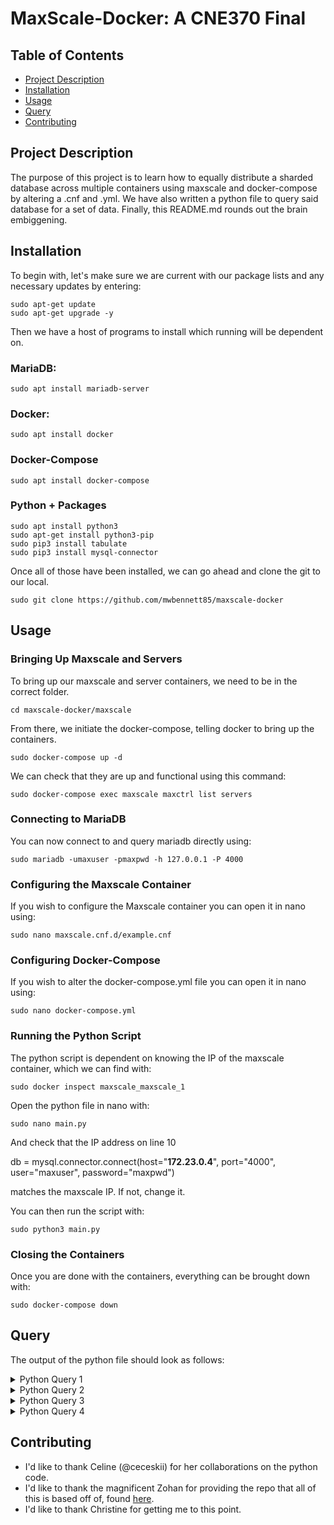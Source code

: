 # MaxScale-Docker: A CNE370 Final

## Table of Contents

- [Project Description](#project-description)
- [Installation](#installation)
- [Usage](#usage)
- [Query](#query)
- [Contributing](#contributing)

## Project Description

The purpose of this project is to learn how to equally distribute a sharded database across multiple containers using maxscale and docker-compose by altering a .cnf and .yml. We have also written a python file to query said database for a set of data. Finally, this README.md rounds out the brain embiggening. 

## Installation

To begin with, let's make sure we are current with our package lists and any necessary updates by entering:
```
sudo apt-get update
sudo apt-get upgrade -y
```
Then we have a host of programs to install which running will be dependent on.

### MariaDB:
```
sudo apt install mariadb-server
```

### Docker:
```
sudo apt install docker
```

### Docker-Compose
```
sudo apt install docker-compose
```

### Python + Packages
```
sudo apt install python3
sudo apt-get install python3-pip
sudo pip3 install tabulate
sudo pip3 install mysql-connector
```

Once all of those have been installed, we can go ahead and clone the git to our local.
```
sudo git clone https://github.com/mwbennett85/maxscale-docker
```

## Usage
### Bringing Up Maxscale and Servers
To bring up our maxscale and server containers, we need to be in the correct folder.
```
cd maxscale-docker/maxscale
```

From there, we initiate the docker-compose, telling docker to bring up the containers.
```
sudo docker-compose up -d
```

We can check that they are up and functional using this command:
```
sudo docker-compose exec maxscale maxctrl list servers
```

### Connecting to MariaDB
You can now connect to and query mariadb directly using:
```
sudo mariadb -umaxuser -pmaxpwd -h 127.0.0.1 -P 4000
```

### Configuring the Maxscale Container
If you wish to configure the Maxscale container you can open it in nano using:
```
sudo nano maxscale.cnf.d/example.cnf
```

### Configuring Docker-Compose
If you wish to alter the docker-compose.yml file you can open it in nano using:
```
sudo nano docker-compose.yml
```

### Running the Python Script
The python script is dependent on knowing the IP of the maxscale container, which we can find with:
```
sudo docker inspect maxscale_maxscale_1
```

Open the python file in nano with:
```
sudo nano main.py
```

And check that the IP address on line 10

db = mysql.connector.connect(host="**172.23.0.4**", port="4000", user="maxuser", password="maxpwd") 

matches the maxscale IP. If not, change it.

You can then run the script with:
```
sudo python3 main.py
```

### Closing the Containers
Once you are done with the containers, everything can be brought down with:
```
sudo docker-compose down
```

## Query
The output of the python file should look as follows:

<details>
<summary>Python Query 1</summary>

The largest zipcode in zipcodes_one:

47750

</details>


<details>
<summary>Python Query 2</summary>

All zipcodes where state = KY:

+-------+-------+-------+-------+-------+-------+-------+-------+-------+-------+

| 41503 | 42201 | 42202 | 42120 | 40801 | 42602 | 41601 | 42204 | 42020 | 42603 |

+-------+-------+-------+-------+-------+-------+-------+-------+-------+-------+

| 42122 | 40402 | 41121 | 40902 | 42021 | 40903 | 41712 | 41512 | 40803 | 41101 |

+-------+-------+-------+-------+-------+-------+-------+-------+-------+-------+

| 41102 | 41105 | 41114 | 42206 | 42123 | 41602 | 41713 | 40003 | 42022 | 41603 |

+-------+-------+-------+-------+-------+-------+-------+-------+-------+-------+

| 40906 | 40946 | 40004 | 42023 | 42024 | 42402 | 40104 | 40806 | 41714 | 41311 |

+-------+-------+-------+-------+-------+-------+-------+-------+-------+-------+

| 41203 | 41604 | 42320 | 40006 | 42322 | 42323 | 42324 | 42207 | 41513 | 41514 |

+-------+-------+-------+-------+-------+-------+-------+-------+-------+-------+

| 41535 | 41567 | 40807 | 42025 | 40403 | 40404 | 42516 | 40007 | 41605 | 40913 |

+-------+-------+-------+-------+-------+-------+-------+-------+-------+-------+

| 41606 | 42712 | 40914 | 40405 | 40808 | 40915 | 41804 | 41832 | 41124 | 41160 |

+-------+-------+-------+-------+-------+-------+-------+-------+-------+-------+

| 41226 | 40810 | 40816 | 40008 | 41607 | 42027 | 42713 | 41719 | 41314 | 41351 |

+-------+-------+-------+-------+-------+-------+-------+-------+-------+-------+

| 41364 | 41204 | 40107 | 42101 | 42102 | 42103 | 42104 | 42128 | 40009 | 40108 |

+-------+-------+-------+-------+-------+-------+-------+-------+-------+-------+

| 42715 | 42741 | 42325 | 40409 | 42518 | 40109 | 42210 | 40921 | 40410 | 41721 |

+-------+-------+-------+-------+-------+-------+-------+-------+-------+-------+

| 40010 | 42716 | 41722 | 41517 | 40310 | 42717 | 42028 | 42519 | 42211 | 42327 |

+-------+-------+-------+-------+-------+-------+-------+-------+-------+-------+

| 42371 | 42029 | 40813 | 40011 | 40075 | 42718 | 42719 | 42733 | 40376 | 41301 |

+-------+-------+-------+-------+-------+-------+-------+-------+-------+-------+

| 41360 | 41519 | 42720 | 42721 | 42722 | 41408 | 40923 | 40311 | 40350 | 41725 |

+-------+-------+-------+-------+-------+-------+-------+-------+-------+-------+

| 41128 | 41129 | 42127 | 40815 | 42724 | 42214 | 42328 | 42330 | 42215 | 40012 |

+-------+-------+-------+-------+-------+-------+-------+-------+-------+-------+

| 41727 | 42726 | 42404 | 40312 | 41317 | 40313 | 42332 | 40110 | 42216 | 42031 |

+-------+-------+-------+-------+-------+-------+-------+-------+-------+-------+

| 40927 | 40111 | 40819 | 42728 | 42753 | 42032 | 41729 | 40701 | 40702 | 41731 |

+-------+-------+-------+-------+-------+-------+-------+-------+-------+-------+

| 41819 | 42406 | 40013 | 40419 | 40820 | 42033 | 40014 | 41413 | 42217 | 41810 |

+-------+-------+-------+-------+-------+-------+-------+-------+-------+-------+

| 42333 | 42729 | 40823 | 42035 | 40115 | 41615 | 40422 | 40423 | 40452 | 41616 |

+-------+-------+-------+-------+-------+-------+-------+-------+-------+-------+

| 42408 | 40824 | 41812 | 41735 | 40316 | 40930 | 42036 | 41736 | 42409 | 41520 |

+-------+-------+-------+-------+-------+-------+-------+-------+-------+-------+

| 42321 | 42326 | 42337 | 42731 | 42219 | 42338 | 42339 | 42528 | 41621 | 41739 |

+-------+-------+-------+-------+-------+-------+-------+-------+-------+-------+

| 42037 | 42410 | 40729 | 41622 | 42732 | 40018 | 42038 | 42129 | 40117 | 42701 |

+-------+-------+-------+-------+-------+-------+-------+-------+-------+-------+

| 42702 | 41522 | 41542 | 42220 | 42280 | 40317 | 40019 | 40730 | 41740 | 40826 |

+-------+-------+-------+-------+-------+-------+-------+-------+-------+-------+

| 41815 | 40827 | 42567 | 40828 | 40843 | 41425 | 40118 | 40020 | 42221 | 41426 |

+-------+-------+-------+-------+-------+-------+-------+-------+-------+-------+

| 40932 | 40119 | 42039 | 40319 | 42040 | 41524 | 42533 | 40022 | 40023 | 41743 |

+-------+-------+-------+-------+-------+-------+-------+-------+-------+-------+

| 41219 | 40935 | 40997 | 41139 | 41526 | 42343 | 42361 | 41527 | 42223 | 40121 |

+-------+-------+-------+-------+-------+-------+-------+-------+-------+-------+

| 40122 | 42133 | 40939 | 40940 | 40601 | 40602 | 40603 | 40604 | 40618 | 40619 |

+-------+-------+-------+-------+-------+-------+-------+-------+-------+-------+

| 40620 | 40621 | 40622 | 42134 | 42135 | 42411 | 41528 | 40322 | 42041 | 42140 |

+-------+-------+-------+-------+-------+-------+-------+-------+-------+-------+

| 40140 | 41817 | 40941 | 41630 | 41632 | 41141 | 41745 | 40324 | 42044 | 40943 |

+-------+-------+-------+-------+-------+-------+-------+-------+-------+-------+

| 42131 | 42141 | 42142 | 42156 | 42740 | 40025 | 40944 | 40026 | 42232 | 42742 |

+-------+-------+-------+-------+-------+-------+-------+-------+-------+-------+

| 42344 | 41142 | 42045 | 40328 | 40734 | 40434 | 40829 | 41143 | 42743 | 41144 |

+-------+-------+-------+-------+-------+-------+-------+-------+-------+-------+

| 42345 | 41631 | 40142 | 42234 | 41222 | 41821 | 42047 | 42413 | 41746 | 41747 |

+-------+-------+-------+-------+-------+-------+-------+-------+-------+-------+

| 42048 | 40143 | 40171 | 41531 | 42746 | 40818 | 40831 | 40840 | 40858 | 40144 |

+-------+-------+-------+-------+-------+-------+-------+-------+-------+-------+

| 40178 | 41635 | 40330 | 40027 | 42347 | 42348 | 42364 | 41701 | 41702 | 41723 |

+-------+-------+-------+-------+-------+-------+-------+-------+-------+-------+

| 42049 | 41332 | 41333 | 40949 | 41534 | 42419 | 42420 | 42236 | 42050 | 42051 |

+-------+-------+-------+-------+-------+-------+-------+-------+-------+-------+

| 41636 | 40951 | 41822 | 40953 | 42152 | 41132 | 41146 | 42748 | 42153 | 42240 |

+-------+-------+-------+-------+-------+-------+-------+-------+-------+-------+

| 42241 | 42349 | 42749 | 40844 | 40145 | 41640 | 40845 | 40437 | 41749 | 41762 |

+-------+-------+-------+-------+-------+-------+-------+-------+-------+-------+

| 41766 | 41214 | 41224 | 40955 | 40336 | 40472 | 40146 | 42350 | 41338 | 41824 |

+-------+-------+-------+-------+-------+-------+-------+-------+-------+-------+

| 41149 | 41642 | 41825 | 41307 | 41310 | 41339 | 41366 | 41390 | 42629 | 41751 |

+-------+-------+-------+-------+-------+-------+-------+-------+-------+-------+

| 41774 | 40337 | 41537 | 41563 | 41826 | 42252 | 41538 | 40440 | 40737 | 40339 |

+-------+-------+-------+-------+-------+-------+-------+-------+-------+-------+

| 40847 | 40958 | 42053 | 41539 | 40442 | 42054 | 41828 | 41859 | 42154 | 41754 |

+-------+-------+-------+-------+-------+-------+-------+-------+-------+-------+

| 42055 | 42056 | 41643 | 42254 | 40031 | 40032 | 40444 | 40446 | 40342 | 40033 |

+-------+-------+-------+-------+-------+-------+-------+-------+-------+-------+

| 40150 | 41831 | 42058 | 42754 | 42755 | 40849 | 42256 | 42351 | 40502 | 40503 |

+-------+-------+-------+-------+-------+-------+-------+-------+-------+-------+

| 40504 | 40505 | 40506 | 40507 | 40508 | 40509 | 40510 | 40511 | 40512 | 40513 |

+-------+-------+-------+-------+-------+-------+-------+-------+-------+-------+

| 40514 | 40515 | 40516 | 40517 | 40522 | 40523 | 40524 | 40526 | 40533 | 40536 |

+-------+-------+-------+-------+-------+-------+-------+-------+-------+-------+

| 40544 | 40546 | 40550 | 40555 | 40574 | 40575 | 40576 | 40577 | 40578 | 40579 |

+-------+-------+-------+-------+-------+-------+-------+-------+-------+-------+

| 40580 | 40581 | 40582 | 40583 | 40588 | 40591 | 40598 | 42539 | 41540 | 40740 |

+-------+-------+-------+-------+-------+-------+-------+-------+-------+-------+

| 41834 | 42352 | 40445 | 40460 | 40724 | 40741 | 40742 | 40743 | 40744 | 40745 |

+-------+-------+-------+-------+-------+-------+-------+-------+-------+-------+

| 41347 | 40037 | 41348 | 41201 | 41230 | 40201 | 40202 | 40203 | 40204 | 40205 |

+-------+-------+-------+-------+-------+-------+-------+-------+-------+-------+

| 40206 | 40207 | 40208 | 40209 | 40210 | 40211 | 40212 | 40213 | 40214 | 40215 |

+-------+-------+-------+-------+-------+-------+-------+-------+-------+-------+

| 40216 | 40217 | 40218 | 40219 | 40220 | 40221 | 40222 | 40223 | 40224 | 40225 |

+-------+-------+-------+-------+-------+-------+-------+-------+-------+-------+

| 40228 | 40229 | 40231 | 40232 | 40233 | 40241 | 40242 | 40243 | 40245 | 40250 |

+-------+-------+-------+-------+-------+-------+-------+-------+-------+-------+

| 40251 | 40252 | 40253 | 40255 | 40256 | 40257 | 40258 | 40259 | 40261 | 40266 |

+-------+-------+-------+-------+-------+-------+-------+-------+-------+-------+

| 40268 | 40269 | 40270 | 40272 | 40280 | 40281 | 40282 | 40283 | 40285 | 40287 |

+-------+-------+-------+-------+-------+-------+-------+-------+-------+-------+

| 40289 | 40290 | 40291 | 40292 | 40293 | 40294 | 40295 | 40296 | 40297 | 40298 |

+-------+-------+-------+-------+-------+-------+-------+-------+-------+-------+

| 40299 | 40129 | 42060 | 41231 | 42061 | 41232 | 40854 | 40855 | 42063 | 41543 |

+-------+-------+-------+-------+-------+-------+-------+-------+-------+-------+

| 41544 | 41558 | 40152 | 41647 | 42354 | 40447 | 40488 | 40448 | 40153 | 41835 |

+-------+-------+-------+-------+-------+-------+-------+-------+-------+-------+

| 42355 | 40040 | 42431 | 42757 | 41547 | 41836 | 41451 | 42259 | 40962 | 42436 |

+-------+-------+-------+-------+-------+-------+-------+-------+-------+-------+

| 42758 | 42064 | 42759 | 42631 | 41159 | 41649 | 40830 | 40964 | 40041 | 42066 |

+-------+-------+-------+-------+-------+-------+-------+-------+-------+-------+

| 41837 | 41838 | 41855 | 41234 | 40334 | 40346 | 42069 | 41612 | 41650 | 42541 |

+-------+-------+-------+-------+-------+-------+-------+-------+-------+-------+

| 40965 | 40347 | 42070 | 40348 | 42762 | 40045 | 41651 | 40856 | 41352 | 42633 |

+-------+-------+-------+-------+-------+-------+-------+-------+-------+-------+

| 40351 | 42437 | 42261 | 42440 | 40046 | 42157 | 42764 | 40353 | 40456 | 40473 |

+-------+-------+-------+-------+-------+-------+-------+-------+-------+-------+

| 40047 | 41839 | 41548 | 40155 | 42765 | 42071 | 41549 | 42544 | 40048 | 41840 |

+-------+-------+-------+-------+-------+-------+-------+-------+-------+-------+

| 40049 | 40050 | 42076 | 40051 | 40052 | 40355 | 40340 | 40356 | 40357 | 42442 |

+-------+-------+-------+-------+-------+-------+-------+-------+-------+-------+

| 42262 | 42159 | 41238 | 41164 | 42265 | 40358 | 40972 | 40981 | 41459 | 42301 |

+-------+-------+-------+-------+-------+-------+-------+-------+-------+-------+

| 42302 | 42303 | 42304 | 42334 | 42356 | 40359 | 40360 | 40366 | 42001 | 42002 |

+-------+-------+-------+-------+-------+-------+-------+-------+-------+-------+

| 42003 | 40461 | 41216 | 41240 | 41257 | 40361 | 40362 | 42160 | 42634 | 40464 |

+-------+-------+-------+-------+-------+-------+-------+-------+-------+-------+

| 40862 | 40863 | 40157 | 42266 | 40055 | 40363 | 40468 | 40056 | 41553 | 42366 |

+-------+-------+-------+-------+-------+-------+-------+-------+-------+-------+

| 41554 | 41501 | 41502 | 41571 | 41250 | 42635 | 41843 | 40977 | 41555 | 41844 |

+-------+-------+-------+-------+-------+-------+-------+-------+-------+-------+

| 41861 | 40755 | 40036 | 40057 | 42444 | 40058 | 42367 | 41845 | 41645 | 41653 |

+-------+-------+-------+-------+-------+-------+-------+-------+-------+-------+

| 41362 | 42445 | 41619 | 41655 | 40059 | 42441 | 42450 | 40865 | 41166 | 41557 |

+-------+-------+-------+-------+-------+-------+-------+-------+-------+-------+

| 40159 | 40160 | 40060 | 41847 | 42451 | 41559 | 42638 | 42368 | 40161 | 40475 |

+-------+-------+-------+-------+-------+-------+-------+-------+-------+-------+

| 40476 | 40162 | 41254 | 40979 | 42452 | 41560 | 42273 | 42274 | 40759 | 41561 |

+-------+-------+-------+-------+-------+-------+-------+-------+-------+-------+

| 42369 | 42163 | 41365 | 42370 | 42275 | 41367 | 41848 | 41464 | 41168 | 41169 |

+-------+-------+-------+-------+-------+-------+-------+-------+-------+-------+

| 42642 | 42276 | 42372 | 40370 | 40061 | 42453 | 40062 | 41368 | 40063 | 42078 |

+-------+-------+-------+-------+-------+-------+-------+-------+-------+-------+

| 40371 | 40372 | 41465 | 40481 | 41171 | 41759 | 40982 | 42553 | 42164 | 42455 |

+-------+-------+-------+-------+-------+-------+-------+-------+-------+-------+

| 41849 | 42079 | 40983 | 40374 | 41562 | 40065 | 40066 | 40165 | 41564 | 40763 |

+-------+-------+-------+-------+-------+-------+-------+-------+-------+-------+

| 40067 | 42456 | 41763 | 41764 | 40068 | 42081 | 42457 | 42171 | 41173 | 42501 |

+-------+-------+-------+-------+-------+-------+-------+-------+-------+-------+

| 42502 | 42503 | 42564 | 42776 | 42374 | 41174 | 41175 | 42458 | 40069 | 41256 |

+-------+-------+-------+-------+-------+-------+-------+-------+-------+-------+

| 40379 | 40484 | 40380 | 41659 | 42647 | 41566 | 40170 | 40868 | 40988 | 41568 |

+-------+-------+-------+-------+-------+-------+-------+-------+-------+-------+

| 42649 | 42459 | 42460 | 40070 | 42124 | 42130 | 42166 | 42782 | 42285 | 42082 |

+-------+-------+-------+-------+-------+-------+-------+-------+-------+-------+

| 42558 | 40071 | 41660 | 41260 | 42083 | 41189 | 42084 | 41262 | 42151 | 42167 |

+-------+-------+-------+-------+-------+-------+-------+-------+-------+-------+

| 41862 | 40870 | 41663 | 42286 | 40995 | 41263 | 40486 | 41264 | 42461 | 42784 |

+-------+-------+-------+-------+-------+-------+-------+-------+-------+-------+

| 42376 | 41135 | 41179 | 41385 | 41265 | 40383 | 40384 | 41772 | 41760 | 41773 |

+-------+-------+-------+-------+-------+-------+-------+-------+-------+-------+

| 41386 | 40175 | 41572 | 40385 | 40076 | 40873 | 40874 | 41267 | 42085 | 42462 |

+-------+-------+-------+-------+-------+-------+-------+-------+-------+-------+

| 41666 | 40489 | 41180 | 40176 | 41667 | 40387 | 41775 | 41421 | 41472 | 41477 |

+-------+-------+-------+-------+-------+-------+-------+-------+-------+-------+

| 42377 | 42086 | 40177 | 40077 | 41268 | 42463 | 41669 | 42788 | 42464 | 41833 |

+-------+-------+-------+-------+-------+-------+-------+-------+-------+-------+

| 41858 | 42378 | 42653 | 42087 | 40492 | 41181 | 40769 | 41271 | 40078 | 40390 |

+-------+-------+-------+-------+-------+-------+-------+-------+-------+-------+

| 40391 | 40392 | 42565 | 42088 | 41255 | 41274 | 40771 | 42170 | 42288 | 41776 |

+-------+-------+-------+-------+-------+-------+-------+-------+-------+-------+

| 41183 | 41777 | 41778 | 42566 | 41397 | 41001 | 41002 | 41003 | 41004 | 41005 |

+-------+-------+-------+-------+-------+-------+-------+-------+-------+-------+

| 41006 | 41007 | 41008 | 41045 | 41010 | 41011 | 41012 | 41014 | 41015 | 41016 |

+-------+-------+-------+-------+-------+-------+-------+-------+-------+-------+

| 41017 | 41018 | 41019 | 41030 | 41031 | 41033 | 41034 | 41035 | 41037 | 41039 |

+-------+-------+-------+-------+-------+-------+-------+-------+-------+-------+

| 41040 | 41041 | 41022 | 41042 | 41043 | 41044 | 41046 | 41048 | 41049 | 41051 |

+-------+-------+-------+-------+-------+-------+-------+-------+-------+-------+

| 41052 | 41053 | 41054 | 41055 | 41056 | 41059 | 41061 | 41062 | 41063 | 41064 |

+-------+-------+-------+-------+-------+-------+-------+-------+-------+-------+

| 41065 | 41071 | 41072 | 41073 | 41074 | 41075 | 41076 | 41099 | 41080 | 41081 |

+-------+-------+-------+-------+-------+-------+-------+-------+-------+-------+

| 41083 | 41085 | 41086 | 41091 | 41092 | 41093 | 41094 | 41095 | 41096 | 41097 |

+-------+-------+-------+-------+-------+-------+-------+-------+-------+-------+

| 41098 |       |       |       |       |       |       |       |       |       |

+-------+-------+-------+-------+-------+-------+-------+-------+-------+-------+
</details>


<details>
<summary>Python Query 3</summary>

All zipcodes between 40000 and 41000:

+-------+-------+-------+-------+-------+-------+-------+-------+-------+-------+

| 40801 | 40402 | 40902 | 40903 | 40803 | 40003 | 40906 | 40946 | 40004 | 40104 |

+-------+-------+-------+-------+-------+-------+-------+-------+-------+-------+

| 40806 | 40006 | 40807 | 40403 | 40404 | 40007 | 40913 | 40914 | 40405 | 40808 |

+-------+-------+-------+-------+-------+-------+-------+-------+-------+-------+

| 40915 | 40810 | 40816 | 40008 | 40107 | 40009 | 40108 | 40409 | 40109 | 40921 |

+-------+-------+-------+-------+-------+-------+-------+-------+-------+-------+

| 40410 | 40010 | 40310 | 40813 | 40011 | 40075 | 40376 | 40923 | 40311 | 40350 |

+-------+-------+-------+-------+-------+-------+-------+-------+-------+-------+

| 40815 | 40012 | 40312 | 40313 | 40110 | 40927 | 40111 | 40819 | 40701 | 40702 |

+-------+-------+-------+-------+-------+-------+-------+-------+-------+-------+

| 40013 | 40419 | 40820 | 40014 | 40823 | 40115 | 40422 | 40423 | 40452 | 40824 |

+-------+-------+-------+-------+-------+-------+-------+-------+-------+-------+

| 40316 | 40930 | 40729 | 40018 | 40117 | 40317 | 40019 | 40730 | 40826 | 40827 |

+-------+-------+-------+-------+-------+-------+-------+-------+-------+-------+

| 40828 | 40843 | 40118 | 40020 | 40932 | 40119 | 40319 | 40022 | 40023 | 40935 |

+-------+-------+-------+-------+-------+-------+-------+-------+-------+-------+

| 40997 | 40121 | 40122 | 40939 | 40940 | 40601 | 40602 | 40603 | 40604 | 40618 |

+-------+-------+-------+-------+-------+-------+-------+-------+-------+-------+

| 40619 | 40620 | 40621 | 40622 | 40322 | 40140 | 40941 | 40324 | 40943 | 40025 |

+-------+-------+-------+-------+-------+-------+-------+-------+-------+-------+

| 40944 | 40026 | 40328 | 40734 | 40434 | 40829 | 40142 | 40143 | 40171 | 40818 |

+-------+-------+-------+-------+-------+-------+-------+-------+-------+-------+

| 40831 | 40840 | 40858 | 40144 | 40178 | 40330 | 40027 | 40949 | 40951 | 40953 |

+-------+-------+-------+-------+-------+-------+-------+-------+-------+-------+

| 40844 | 40145 | 40845 | 40437 | 40955 | 40336 | 40472 | 40146 | 40337 | 40440 |

+-------+-------+-------+-------+-------+-------+-------+-------+-------+-------+

| 40737 | 40339 | 40847 | 40958 | 40442 | 40031 | 40032 | 40444 | 40446 | 40342 |

+-------+-------+-------+-------+-------+-------+-------+-------+-------+-------+

| 40033 | 40150 | 40849 | 40502 | 40503 | 40504 | 40505 | 40506 | 40507 | 40508 |

+-------+-------+-------+-------+-------+-------+-------+-------+-------+-------+

| 40509 | 40510 | 40511 | 40512 | 40513 | 40514 | 40515 | 40516 | 40517 | 40522 |

+-------+-------+-------+-------+-------+-------+-------+-------+-------+-------+

| 40523 | 40524 | 40526 | 40533 | 40536 | 40544 | 40546 | 40550 | 40555 | 40574 |

+-------+-------+-------+-------+-------+-------+-------+-------+-------+-------+

| 40575 | 40576 | 40577 | 40578 | 40579 | 40580 | 40581 | 40582 | 40583 | 40588 |

+-------+-------+-------+-------+-------+-------+-------+-------+-------+-------+

| 40591 | 40598 | 40740 | 40445 | 40460 | 40724 | 40741 | 40742 | 40743 | 40744 |

+-------+-------+-------+-------+-------+-------+-------+-------+-------+-------+

| 40745 | 40037 | 40201 | 40202 | 40203 | 40204 | 40205 | 40206 | 40207 | 40208 |

+-------+-------+-------+-------+-------+-------+-------+-------+-------+-------+

| 40209 | 40210 | 40211 | 40212 | 40213 | 40214 | 40215 | 40216 | 40217 | 40218 |

+-------+-------+-------+-------+-------+-------+-------+-------+-------+-------+

| 40219 | 40220 | 40221 | 40222 | 40223 | 40224 | 40225 | 40228 | 40229 | 40231 |

+-------+-------+-------+-------+-------+-------+-------+-------+-------+-------+

| 40232 | 40233 | 40241 | 40242 | 40243 | 40245 | 40250 | 40251 | 40252 | 40253 |

+-------+-------+-------+-------+-------+-------+-------+-------+-------+-------+

| 40255 | 40256 | 40257 | 40258 | 40259 | 40261 | 40266 | 40268 | 40269 | 40270 |

+-------+-------+-------+-------+-------+-------+-------+-------+-------+-------+

| 40272 | 40280 | 40281 | 40282 | 40283 | 40285 | 40287 | 40289 | 40290 | 40291 |

+-------+-------+-------+-------+-------+-------+-------+-------+-------+-------+

| 40292 | 40293 | 40294 | 40295 | 40296 | 40297 | 40298 | 40299 | 40129 | 40854 |

+-------+-------+-------+-------+-------+-------+-------+-------+-------+-------+

| 40855 | 40152 | 40447 | 40488 | 40448 | 40153 | 40040 | 40962 | 40830 | 40964 |

+-------+-------+-------+-------+-------+-------+-------+-------+-------+-------+

| 40041 | 40334 | 40346 | 40965 | 40347 | 40348 | 40045 | 40856 | 40351 | 40046 |

+-------+-------+-------+-------+-------+-------+-------+-------+-------+-------+

| 40353 | 40456 | 40473 | 40047 | 40155 | 40048 | 40049 | 40050 | 40051 | 40052 |

+-------+-------+-------+-------+-------+-------+-------+-------+-------+-------+

| 40355 | 40340 | 40356 | 40357 | 40358 | 40972 | 40981 | 40359 | 40360 | 40366 |

+-------+-------+-------+-------+-------+-------+-------+-------+-------+-------+

| 40461 | 40361 | 40362 | 40464 | 40862 | 40863 | 40157 | 40055 | 40363 | 40468 |

+-------+-------+-------+-------+-------+-------+-------+-------+-------+-------+

| 40056 | 40977 | 40755 | 40036 | 40057 | 40058 | 40059 | 40865 | 40159 | 40160 |

+-------+-------+-------+-------+-------+-------+-------+-------+-------+-------+

| 40060 | 40161 | 40475 | 40476 | 40162 | 40979 | 40759 | 40370 | 40061 | 40062 |

+-------+-------+-------+-------+-------+-------+-------+-------+-------+-------+

| 40063 | 40371 | 40372 | 40481 | 40982 | 40983 | 40374 | 40065 | 40066 | 40165 |

+-------+-------+-------+-------+-------+-------+-------+-------+-------+-------+

| 40763 | 40067 | 40068 | 40069 | 40379 | 40484 | 40380 | 40170 | 40868 | 40988 |

+-------+-------+-------+-------+-------+-------+-------+-------+-------+-------+

| 40070 | 40071 | 40870 | 40995 | 40486 | 40383 | 40384 | 40175 | 40385 | 40076 |

+-------+-------+-------+-------+-------+-------+-------+-------+-------+-------+

| 40873 | 40874 | 40489 | 40176 | 40387 | 40177 | 40077 | 40492 | 40769 | 40078 |

+-------+-------+-------+-------+-------+-------+-------+-------+-------+-------+

| 40390 | 40391 | 40392 | 40771 |       |       |       |       |       |       |

+-------+-------+-------+-------+-------+-------+-------+-------+-------+-------+
</details>

<details>
<summary>Python Query 4</summary>

The TotalWages column where state = PA:

+------------+------------+------------+------------+------------+------------+------------+------------+------------+------------+

|   11966378 |   62923182 |    7908593 |    8273435 |   13678147 |   57568042 |   34233845 |  565791203 |  667346676 |  428649297 |

+------------+------------+------------+------------+------------+------------+------------+------------+------------+------------+

|  379642102 |    4377418 |   22945575 |  166009726 |   25192378 |  244184876 |   16182812 |   24607804 |   11909237 |   14895510 |

+------------+------------+------------+------------+------------+------------+------------+------------+------------+------------+

|   61800486 |   36624538 |  213188865 |   81026002 |   10154710 |  304377640 |   10079246 |  456509722 |  168742357 |   31979307 |

+------------+------------+------------+------------+------------+------------+------------+------------+------------+------------+

|  386411937 |  276106055 |   38542847 |   54055867 |   72863036 |   21760172 |  702813430 |    6820827 |    9178957 |  152126652 |

+------------+------------+------------+------------+------------+------------+------------+------------+------------+------------+

|   14257506 |  103160487 |    8458867 |   24217568 |   50763937 |   18150795 |   45363175 |   81522664 |    9628942 |  235024794 |

+------------+------------+------------+------------+------------+------------+------------+------------+------------+------------+

|   49171202 |   17223899 |  360232514 |    8881334 |   21360563 |   71382491 |  134596903 |  104817969 |    8039977 |   14799596 |

+------------+------------+------------+------------+------------+------------+------------+------------+------------+------------+

|    9607297 |   26038890 |  119652085 |  679300710 |  326248980 |   68164900 |   14149364 |   25059741 |   81232781 |  995419238 |

+------------+------------+------------+------------+------------+------------+------------+------------+------------+------------+

|   77738234 |  331848277 |   32074134 |   35680938 |   34972022 |   38840454 |   72939133 |   10478536 |   21108945 |  150473679 |

+------------+------------+------------+------------+------------+------------+------------+------------+------------+------------+

|   28061222 |  190075811 |   98985609 |  305522245 |   10685781 |   24802356 |   14051987 |  109300519 |   22994918 |    7602362 |

+------------+------------+------------+------------+------------+------------+------------+------------+------------+------------+

|   30026477 |   40912775 |   72530338 |  171480223 |   24321411 |   72940339 |    7205491 |   48056115 |   30312952 |   24044651 |

+------------+------------+------------+------------+------------+------------+------------+------------+------------+------------+

|   76463734 |    9752220 |    9576851 |   15619983 |   18268459 |   25591398 |   80049185 |   41587350 |  249710855 |   34815855 |

+------------+------------+------------+------------+------------+------------+------------+------------+------------+------------+

|   21221858 |  959075460 |  136968162 |   18879107 |   16726545 |    6920750 |   29266605 |   24790133 |   14430302 |   70682657 |

+------------+------------+------------+------------+------------+------------+------------+------------+------------+------------+

|    8965152 |   67209884 |    6782584 |   15913676 |   54998460 |   29637638 |   24872739 |   29628186 |  103123091 |   97314701 |

+------------+------------+------------+------------+------------+------------+------------+------------+------------+------------+

|   20066426 |    6240800 |   52534454 |   26703071 |  305445260 |   11408177 |   60786679 |  200507856 |   45402898 |   12187008 |

+------------+------------+------------+------------+------------+------------+------------+------------+------------+------------+

|   25939151 |   11806289 |   30503013 |   31478474 |   10398906 |   41506939 |   19345947 |    8203344 |  143457531 |  157446144 |

+------------+------------+------------+------------+------------+------------+------------+------------+------------+------------+

|   42409749 |  121995765 |    8827706 |   39293086 |  199624498 |   12613874 |  268573628 |    6623753 |   43956771 |   59634218 |

+------------+------------+------------+------------+------------+------------+------------+------------+------------+------------+

|   36593692 |    6263221 |  159742451 |  103698176 |  218911354 |  378565032 |  503060220 |   91802592 |  245323547 |  496141340 |

+------------+------------+------------+------------+------------+------------+------------+------------+------------+------------+

|  404957360 |  176873435 |    5581092 |  120748627 |  100884098 |   11902567 |  253666320 |    5524898 |   33272489 |   10290246 |

+------------+------------+------------+------------+------------+------------+------------+------------+------------+------------+

|   15595292 |  224913655 |   12748914 |   26225401 |   32415557 |   47242624 |   33487974 |   33919933 |  144526193 |    6936759 |

+------------+------------+------------+------------+------------+------------+------------+------------+------------+------------+

|   12340123 |   41214130 |  116119780 |  223674294 |   30719888 |   25941683 |  155269888 |  101665384 |   14566067 |   56922657 |

+------------+------------+------------+------------+------------+------------+------------+------------+------------+------------+

|   38947354 |   15744297 |   39814617 |  969927359 |  135173296 |   58133709 |   12225657 |  334172363 |   48581695 |   24223115 |

+------------+------------+------------+------------+------------+------------+------------+------------+------------+------------+

|    6423884 |    7831488 |   12284456 |   25396938 | 1137493815 |  224898894 |   27383977 |  220493838 |   36157584 |   25303235 |

+------------+------------+------------+------------+------------+------------+------------+------------+------------+------------+

|   43089257 |  101604490 |  106858455 |   47927695 |   11622434 |   15877185 |   35699992 |    5956835 |   27720523 |   10549476 |

+------------+------------+------------+------------+------------+------------+------------+------------+------------+------------+

|   29865297 |    7428897 |   11862271 |   11845072 |  321191147 |   39652241 |   31057971 |  102362812 |  287639620 |   51800786 |

+------------+------------+------------+------------+------------+------------+------------+------------+------------+------------+

|   22048162 |   22113384 |   43087865 |   87932376 |   43247866 |   76074724 |   35257131 |  190312384 |    8637578 |   36073205 |

+------------+------------+------------+------------+------------+------------+------------+------------+------------+------------+

|   21533613 |  163215885 |  449426514 |    8831345 |    7596015 |   60375505 |   13924446 |  989845440 |   24205469 |   17623120 |

+------------+------------+------------+------------+------------+------------+------------+------------+------------+------------+

|   47319006 |  310854761 |   26405239 |    9334643 |   10137702 |   49226282 |   25365851 |  130411837 |  279136118 |  401535755 |

+------------+------------+------------+------------+------------+------------+------------+------------+------------+------------+

|  116713364 |   75272423 |   42558828 |   84731476 |   30824282 |    9994883 |   23284895 |   50793872 |  271748273 |   54230617 |

+------------+------------+------------+------------+------------+------------+------------+------------+------------+------------+

|   10739531 |   60106355 |   10830066 |    7436684 |  443926805 |   14150189 |   28883868 |  171158509 |   15366469 |   17744615 |

+------------+------------+------------+------------+------------+------------+------------+------------+------------+------------+

|   26639115 |   33137755 |   19133855 |  248577001 |  157194416 |   36599333 |   50797697 |   29094375 |    8718935 |    7913826 |

+------------+------------+------------+------------+------------+------------+------------+------------+------------+------------+

|   20386842 |   12421191 |   15755963 |   31652242 |  310043394 |   67716820 |  147982434 |  215572736 |  103717406 |   97912264 |

+------------+------------+------------+------------+------------+------------+------------+------------+------------+------------+

|  382529605 |   11742668 |    8389314 |   18522753 |   19810468 |   28953012 |   24186561 |   18903775 |   35406144 |   10549141 |

+------------+------------+------------+------------+------------+------------+------------+------------+------------+------------+

|   18894905 |  473258383 |  886090859 |   71977988 |    9495496 |   50359199 |    9068780 |   20100487 |   13056624 |  384156517 |

+------------+------------+------------+------------+------------+------------+------------+------------+------------+------------+

|  173318236 |   74937421 |   54190238 |   15026813 |   17877897 |   12196151 |   17560164 |   35275292 |  222129870 |   93537303 |

+------------+------------+------------+------------+------------+------------+------------+------------+------------+------------+

|  189128586 |   51143664 |    7363975 |   15978356 |   30698033 |  237676324 |  432267895 |    8348893 |   48783362 |  189763654 |

+------------+------------+------------+------------+------------+------------+------------+------------+------------+------------+

|    8426976 |   59110954 |   58761636 |  190363919 |  420872113 |   80698761 |  293461862 |   11041345 |   33026075 |   25162548 |

+------------+------------+------------+------------+------------+------------+------------+------------+------------+------------+

|   49252110 |   11060895 |   28249137 |  654596170 |   33025940 |   30339417 |   62896393 |   78216341 |   15653513 |   25874806 |

+------------+------------+------------+------------+------------+------------+------------+------------+------------+------------+

|   19897009 |  208895655 |  156976608 |  236356113 |  155332792 |   10878666 |  201018295 |   10745619 |   37308607 |   20513607 |

+------------+------------+------------+------------+------------+------------+------------+------------+------------+------------+

|   44165551 |   48085159 |   17738933 |   16382959 |   29121700 |   36844192 |   62183983 |   30121289 |   22420395 |  115339961 |

+------------+------------+------------+------------+------------+------------+------------+------------+------------+------------+

|   12249664 |  330884386 |   37641641 |  584154297 |  183829198 |  385699116 |  186786922 |  106986982 |  439445092 |  466100637 |

+------------+------------+------------+------------+------------+------------+------------+------------+------------+------------+

|  154902188 |  186811770 |  244559083 |  306085041 |  197908591 |  407469245 |  200318202 |  203171183 |  358015075 |  459915508 |

+------------+------------+------------+------------+------------+------------+------------+------------+------------+------------+

|  758873902 |  286304907 |  137501261 |  369565219 |  480326744 |  148970937 |  114859798 |  129720383 |   16570357 |  234252470 |

+------------+------------+------------+------------+------------+------------+------------+------------+------------+------------+

|  522340375 |  576114520 |  290976828 |    5237990 |  292790291 |   46354945 |  271505879 |  634101610 |  612338255 | 1096698229 |

+------------+------------+------------+------------+------------+------------+------------+------------+------------+------------+

|  703048749 |  448633204 |  833341611 |  376622393 |   24248448 |    9873123 |   26719972 |   26623158 |   29815419 |  103476872 |

+------------+------------+------------+------------+------------+------------+------------+------------+------------+------------+

|   53544824 |   55055583 |  180578248 |  164348250 |   47013538 |   29615802 |   43008750 |  181481699 |    7259127 |   10891969 |

+------------+------------+------------+------------+------------+------------+------------+------------+------------+------------+

|   84177391 |   13785087 |    8316497 |   82175103 |   25078384 |   12751769 |   97289662 |    9738436 |   38516538 |    8350676 |

+------------+------------+------------+------------+------------+------------+------------+------------+------------+------------+

|   80862667 |    7145875 |    9473132 |  135386399 |   10363966 |   14272081 |   48754085 |   15145552 |   17777179 |   13765781 |

+------------+------------+------------+------------+------------+------------+------------+------------+------------+------------+

|   55710102 |   31127569 |   66393004 |   11616543 |   79422132 |  228327216 |    7269557 |   21204666 |   22071193 |   78070746 |

+------------+------------+------------+------------+------------+------------+------------+------------+------------+------------+

|   36665944 |  175357687 |   91184187 |   34008591 |   37730837 |   28157673 |  128711405 |   21255225 |   44443315 |   29753331 |

+------------+------------+------------+------------+------------+------------+------------+------------+------------+------------+

|  853507834 |  157548215 |  297587131 |  120156946 |   26857085 |   51509818 |   37418571 |   49693506 |   30975871 |   14977538 |

+------------+------------+------------+------------+------------+------------+------------+------------+------------+------------+

|    8834704 |    9429672 |   23862776 |  159031754 |    6298208 |   55505446 |    8077562 |   86027106 |   32633996 |   26522991 |

+------------+------------+------------+------------+------------+------------+------------+------------+------------+------------+

|   19011590 |  231571403 |   37160889 |   23147094 |   10528368 |   24363246 |   14038273 |    8186186 |   68815339 |   61038218 |

+------------+------------+------------+------------+------------+------------+------------+------------+------------+------------+

|   22916257 |    7998565 |  532986947 |    5873461 |  416259144 |    8287845 |    8221151 |   35627406 |   41447934 |   10185876 |

+------------+------------+------------+------------+------------+------------+------------+------------+------------+------------+

|   23326326 |   31200790 |   33870823 |   26045994 |   14378082 |   12468545 |   14919718 |  154863822 |   10275079 |   27763143 |

+------------+------------+------------+------------+------------+------------+------------+------------+------------+------------+

|   17122787 |   30059572 |  130859298 |   16729040 |  158901473 |   41883271 |   96708590 |    7607813 |  192317224 |  103477153 |

+------------+------------+------------+------------+------------+------------+------------+------------+------------+------------+

|  415780890 |   14530894 |  174906051 |   34013004 |  116409170 |   14391386 |  359436582 |   15778467 |  264955711 |    7131437 |

+------------+------------+------------+------------+------------+------------+------------+------------+------------+------------+

|   13639670 |   48134730 |   55276780 |  280753949 |   33638459 |  813552741 |  170790904 |   48474630 |  194122621 |   21209662 |

+------------+------------+------------+------------+------------+------------+------------+------------+------------+------------+

|   26936690 |   28265536 |    8264552 |   10357036 |   80650006 |   14584056 |  104475327 |    9328968 |   11484841 |   18603885 |

+------------+------------+------------+------------+------------+------------+------------+------------+------------+------------+

|   47261653 |  900817306 |    7867724 |    9233283 |   22281572 |   51236509 |   26440710 |  162505971 |    9398569 |   11310551 |

+------------+------------+------------+------------+------------+------------+------------+------------+------------+------------+

|   28038859 |   46071424 |    9930605 |   40451572 |   47100176 |   11213673 |  138222569 |   77475984 |   20947643 |   49793941 |

+------------+------------+------------+------------+------------+------------+------------+------------+------------+------------+

|   76678666 |  108113378 |  126939909 |    5518469 |   20693943 |  458104408 |  854962113 | 1022096857 |   14551764 |  191506188 |

+------------+------------+------------+------------+------------+------------+------------+------------+------------+------------+

|  223477277 |   27225585 |   26222668 |  201182358 |  132730734 |   13419116 |   99692528 |   44858195 |   96180696 |   93722027 |

+------------+------------+------------+------------+------------+------------+------------+------------+------------+------------+

|   21017511 |   48150039 |   23499694 |  327200272 |   37504004 |  112610454 |   37100795 |  229161800 |   31230308 |   18346017 |

+------------+------------+------------+------------+------------+------------+------------+------------+------------+------------+

|   15807231 |   24924016 |   65381517 |   39349346 |   12070062 |   61058758 |   23420908 |  143910583 |  275673072 |   51249014 |

+------------+------------+------------+------------+------------+------------+------------+------------+------------+------------+

|  556553699 |    6695256 |  800231941 |  531471504 |  524896657 |   88766685 |   16814130 |  333547254 |   11276680 |    8176566 |

+------------+------------+------------+------------+------------+------------+------------+------------+------------+------------+

|   84294093 |  170667121 |  411173922 |   23234277 |    7132125 |   21661621 |  135580893 |    9387111 |    7850411 |  352772363 |

+------------+------------+------------+------------+------------+------------+------------+------------+------------+------------+

|   33407100 |  176760049 |   53186760 |   34532671 |   25394174 |   27472582 |  172076333 |   13215431 |  723962713 |   37934925 |

+------------+------------+------------+------------+------------+------------+------------+------------+------------+------------+

|   54455420 |  190743310 |  568739391 |  444507730 |  163855686 |   92126754 |  275558937 |  444156894 |  476586178 |   56914178 |

+------------+------------+------------+------------+------------+------------+------------+------------+------------+------------+

|  533114516 |    5076542 |   28060728 |   92871162 |  296208412 |   27447716 |   96393513 |   32488684 |  369984822 |  149243842 |

+------------+------------+------------+------------+------------+------------+------------+------------+------------+------------+

|   12536894 |   84422963 |   18037224 |   75765854 |   26816923 |  304263573 |  199251767 |   28278937 |  125431491 |   14151028 |

+------------+------------+------------+------------+------------+------------+------------+------------+------------+------------+

|   62750170 |  378524991 |   92102623 |   15577877 |  107919621 |  277950639 |  384630908 |  145024379 |   17501492 |  369234015 |

+------------+------------+------------+------------+------------+------------+------------+------------+------------+------------+

|   16401406 |  182658973 |  164081522 |   29694546 |  166843100 |   80858410 |  119132490 |  413535355 |  650918721 |    6285322 |

+------------+------------+------------+------------+------------+------------+------------+------------+------------+------------+

|  634507956 |   92006370 |    8444387 |  471822317 |  307938384 |   12423211 |  152103068 |  551693191 |   54799421 |   21605125 |

+------------+------------+------------+------------+------------+------------+------------+------------+------------+------------+

|   32568610 |  144896708 |   82828933 |    7901178 |  409937067 |  368775495 |  520261883 |   13709056 |  245601329 |   69764541 |

+------------+------------+------------+------------+------------+------------+------------+------------+------------+------------+

|  163083208 |   31230980 |    8996933 |   47741375 |  163923477 |  120508500 |  313542785 |  118667283 |   69221790 |   13752227 |

+------------+------------+------------+------------+------------+------------+------------+------------+------------+------------+

|    7343275 |   27526500 |   75908353 |   61849964 |   11124768 |   79273990 |   18666134 |   21041702 |   87473657 |   77256179 |

+------------+------------+------------+------------+------------+------------+------------+------------+------------+------------+

|   14878999 |   47017418 |  453113040 |   13850997 |  350908569 |   45086286 |   20377016 |   20677285 |  161273471 |   60501251 |

+------------+------------+------------+------------+------------+------------+------------+------------+------------+------------+

|   12575199 |   34901386 |   87958073 |    9538810 |   63636580 |   11300939 |   12296689 |   15061828 |   15115866 |  368122058 |

+------------+------------+------------+------------+------------+------------+------------+------------+------------+------------+

|  108247916 |   57137983 |  156538218 |   46155357 |  194551991 |   10420158 |  984441347 |   26229154 |  121887992 |  127230701 |

+------------+------------+------------+------------+------------+------------+------------+------------+------------+------------+

|  209616592 |   11421979 |  398964020 |  514892632 |  663427799 |  856388544 |  157293696 |   71745792 |  157599454 |   17878421 |

+------------+------------+------------+------------+------------+------------+------------+------------+------------+------------+

|  299038367 |  153551696 |   44800017 |  270476662 |   53817837 |   16096090 |   29798918 |  346141196 |   40236006 |   59444756 |

+------------+------------+------------+------------+------------+------------+------------+------------+------------+------------+

|  185241782 |    9772780 |   15935881 |   95918965 |  635173912 |   82057175 |   16646246 |   17605955 |   12428202 |  110058539 |

+------------+------------+------------+------------+------------+------------+------------+------------+------------+------------+

|  184817065 |   64002797 |  139750768 |  142218382 |    7104008 |   59239967 |   21363568 |   28090223 |   34519906 |   11240148 |

+------------+------------+------------+------------+------------+------------+------------+------------+------------+------------+

|   13995939 |   16676555 |   50438096 |  144986603 |  199361625 |   32250001 |   15900672 |  195734197 |   12547788 |    8727021 |

+------------+------------+------------+------------+------------+------------+------------+------------+------------+------------+

|    7347310 | 1160414452 |  716691943 |  979196144 |   13091178 |    1402824 |    7604411 |   42534198 |  153033333 |   40696491 |

+------------+------------+------------+------------+------------+------------+------------+------------+------------+------------+

|   30381752 |   28415690 |  664553736 |  414068424 |  139611772 |  304878598 |  124467666 |   40511348 |  153303595 |   10542911 |

+------------+------------+------------+------------+------------+------------+------------+------------+------------+------------+

|  179579848 |  275152110 |  276221536 |   17576685 |   46208388 |  975060248 |   11205584 |  207730504 |   54150164 |  205225152 |

+------------+------------+------------+------------+------------+------------+------------+------------+------------+------------+

|   32322089 |   60965959 |   31974375 |   45967752 |    8430933 |   42689012 |   41874393 |   54466992 |   79051665 |   10675735 |

+------------+------------+------------+------------+------------+------------+------------+------------+------------+------------+

|   57994564 |   55775421 |  621349435 |   56675008 |    7384292 |  140313303 |  390865308 |   74470119 |   20000759 |  140334038 |

+------------+------------+------------+------------+------------+------------+------------+------------+------------+------------+

|   10153044 |    9241961 |   18536641 |   12007686 |  101643877 |   60509333 |   17965718 |  898970103 |  773591009 |   24103027 |

+------------+------------+------------+------------+------------+------------+------------+------------+------------+------------+

|  146791830 |  100411567 |   41869791 |  106017161 |   15648774 |  395718493 |   20907837 |  128994958 |  100090251 |   18779751 |

+------------+------------+------------+------------+------------+------------+------------+------------+------------+------------+

|   16300394 |  304076819 |   13194565 |  110365357 |   64119598 |  148852384 |   30588000 |   99098862 |   21610107 |   57791989 |

+------------+------------+------------+------------+------------+------------+------------+------------+------------+------------+

|   39498088 |  165545183 |   61375891 |  282617163 |  102306180 |   20753238 |   26146415 |    9183139 |   68441060 |  227722489 |

+------------+------------+------------+------------+------------+------------+------------+------------+------------+------------+

|  104517581 |  131934735 |    7893188 |  261062592 |   84081570 |   89656801 |   21324784 |   77562605 |  349720426 |   36720946 |

+------------+------------+------------+------------+------------+------------+------------+------------+------------+------------+

|   56945540 |   58732451 |  149733795 |  128994100 |  175238640 |   13190190 |  206954560 |  184394356 |   94968970 |  576646665 |

+------------+------------+------------+------------+------------+------------+------------+------------+------------+------------+

|    9425445 |   27591108 |   65388299 |   57294616 |   22992552 |   17160635 |    9384985 |   68707182 |   47589961 |  333541869 |

+------------+------------+------------+------------+------------+------------+------------+------------+------------+------------+

|   30849273 |  212407228 |  186363856 |   83778021 |   45043354 |  208533950 |   25874480 |   20604131 |  115427473 |   77424457 |

+------------+------------+------------+------------+------------+------------+------------+------------+------------+------------+

|   69095557 |  141796238 |  190520570 |   49675618 |  382107405 |  126167964 |   18402139 |    8355999 |  104292054 |  169568710 |

+------------+------------+------------+------------+------------+------------+------------+------------+------------+------------+

|   47943066 |   17670930 |  244774447 |   33712148 |   59265993 |  147532725 |    9531619 |   17380323 |  177514892 |  431491591 |

+------------+------------+------------+------------+------------+------------+------------+------------+------------+------------+

|   46975507 |    7022626 |   37785726 |   49228832 |   75296625 |  127641775 |   54288297 |  127773101 |    8965206 |  152263727 |

+------------+------------+------------+------------+------------+------------+------------+------------+------------+------------+

|    9848293 |  263048564 |  108367861 |   74985344 |  213188023 |  137276594 |  115124188 |   42149235 |   36933576 |   56545272 |

+------------+------------+------------+------------+------------+------------+------------+------------+------------+------------+

|   30432531 |   11051612 |   43526715 |   23000164 |  365382174 |  168316420 |    3250567 |  277797320 |  134957246 |    7070509 |

+------------+------------+------------+------------+------------+------------+------------+------------+------------+------------+

|  246794843 |  363702912 |  723273693 |  455466261 |  590702479 |  188485929 |  418623574 |  128224162 |   15896707 |    9578728 |

+------------+------------+------------+------------+------------+------------+------------+------------+------------+------------+

|  200091335 |   53013197 |  433291933 |   13704776 |   67172231 |    7056837 |  118990277 |   24554976 |   29545687 |   45323750 |

+------------+------------+------------+------------+------------+------------+------------+------------+------------+------------+

|   54159904 |   39500842 |   16556168 |   12830825 |  102054462 |   37834888 |   36097115 |   41375851 |   58014053 |  236900659 |

+------------+------------+------------+------------+------------+------------+------------+------------+------------+------------+

|  174076971 |   13698007 |  191556909 |  186173917 |   21941020 |    7469183 |   26889776 |    2395197 |    3201539 |  286234664 |

+------------+------------+------------+------------+------------+------------+------------+------------+------------+------------+

|  257221344 |  107744870 |  129693777 |  173972610 |  129145124 |  201198045 |   73424129 |  139410736 |   80871843 |  203633449 |

+------------+------------+------------+------------+------------+------------+------------+------------+------------+------------+

|  123805785 |   16822419 |  102880472 |  110316191 |   23144279 |    9862817 |   13027581 |   71915281 |    8889450 |   94971073 |

+------------+------------+------------+------------+------------+------------+------------+------------+------------+------------+

|   97491759 |  362743304 |   14479812 |   65672113 |   55867843 |  133030525 |    8024019 |  221604141 |  278310973 |   13027875 |

+------------+------------+------------+------------+------------+------------+------------+------------+------------+------------+

|   12303430 |   23256684 |   10732585 |  108691253 |  223690963 |   16219970 |  105590830 |    7464056 |  514861079 |   83965289 |

+------------+------------+------------+------------+------------+------------+------------+------------+------------+------------+

|   11300715 |   11420268 |   46768919 |  224400657 |   66642327 |   37600377 |   21895743 |   23549045 |  158056630 |   62733615 |

+------------+------------+------------+------------+------------+------------+------------+------------+------------+------------+

|   16439400 |  139720373 |   20382665 |   67087269 |   14248994 |   34431561 |   29429563 |   32875921 |  233567676 |   40645405 |

+------------+------------+------------+------------+------------+------------+------------+------------+------------+------------+

|  123708659 |   51088852 |   35107995 |   15279978 |   18646289 |   16246858 |   43794945 |   53481320 |  178429916 |   35469545 |

+------------+------------+------------+------------+------------+------------+------------+------------+------------+------------+

|   34736838 |   17443723 |   33410144 |   15197061 |   22425175 |    9458807 |  168474078 |   65643520 |   41449022 |    9165239 |

+------------+------------+------------+------------+------------+------------+------------+------------+------------+------------+

|   40967619 |   99411335 |   35902835 |   61090170 |  456708282 |   66969496 |  138100340 |   52832508 |  166501806 |   35036991 |

+------------+------------+------------+------------+------------+------------+------------+------------+------------+------------+

|   56010279 |   12530161 |  498040855 |   84797516 |   11037517 |   11338812 |  520365987 |    7490489 |  512438455 |  225271627 |

+------------+------------+------------+------------+------------+------------+------------+------------+------------+------------+

|  234733362 |  384118656 |  219016384 |   40123256 |  562537360 |  161511655 |   35668364 |  153995957 |  121412835 |   97297953 |

+------------+------------+------------+------------+------------+------------+------------+------------+------------+------------+

|   53358543 |   88522347 |  147947358 |   60252599 |   20466138 |   15549924 |  480790157 |  143242790 |  725292238 |  672999553 |

+------------+------------+------------+------------+------------+------------+------------+------------+------------+------------+

|  718252546 |   11209336 |  446687335 |   52047858 |  451644918 |  115396319 |   72788190 |   21703503 |   83296501 |  406195719 |

+------------+------------+------------+------------+------------+------------+------------+------------+------------+------------+

| 1270883855 |  390875893 |   53728817 |  257043672 |  409958489 | 1173250230 |  188723641 |  627996465 |   18661270 |  756550753 |

+------------+------------+------------+------------+------------+------------+------------+------------+------------+------------+

|  352383675 |  522962063 |   20164809 | 1092584829 |   21514146 |   32900007 |  466338116 |  615504076 |  165115246 |  306355520 |

+------------+------------+------------+------------+------------+------------+------------+------------+------------+------------+

|  521338204 |  300953373 |   48471506 |   15522780 |  651670599 |  460282855 | 1070387587 |  117915058 | 1225027797 |  424189491 |

+------------+------------+------------+------------+------------+------------+------------+------------+------------+------------+

|   33341723 |  525437536 |  267744225 |  365407905 | 1512362222 |   62520820 |  902544653 |  817067995 |  753728280 |   47593786 |

+------------+------------+------------+------------+------------+------------+------------+------------+------------+------------+

|  492746699 |   29715188 |   76411490 |  611500552 |  270988027 |  154748671 |  106753246 |  172196995 |  220909191 |  332596067 |

+------------+------------+------------+------------+------------+------------+------------+------------+------------+------------+

|   38151818 |    6771111 |  225581979 |  353254555 |  544549459 |  309019835 |  246930205 |  856692514 |  116450546 |  694706373 |

+------------+------------+------------+------------+------------+------------+------------+------------+------------+------------+

|  481807486 |  442095065 |  403717818 |   56451132 |  212867444 |  411685672 |  672494706 |  326285154 |  661292054 |  684610089 |

+------------+------------+------------+------------+------------+------------+------------+------------+------------+------------+

|   33030996 |   59843151 |  415724173 |   10852299 |  427744389 |  973756726 |  649468583 | 1510044056 |  530177305 |  351357956 |

+------------+------------+------------+------------+------------+------------+------------+------------+------------+------------+

|  258651472 |  334274706 |  328452143 |  256094328 |   13739809 | 1130622307 |  780740192 | 1150219502 |  656525225 |  376653851 |

+------------+------------+------------+------------+------------+------------+------------+------------+------------+------------+

|  292534074 | 1856483361 |  162925659 |  460634239 |  766336417 | 1382203222 |  813951437 |  593090218 | 1175293714 |    7172207 |

+------------+------------+------------+------------+------------+------------+------------+------------+------------+------------+

|   93886564 |  650868538 |   13014146 |  866389927 |  123907251 |  103119217 |   19532215 |  201600917 |   72024618 |  328479157 |

+------------+------------+------------+------------+------------+------------+------------+------------+------------+------------+

|  271445425 |  137602365 |  590026986 |   27858628 |  235609518 |  858662390 |  333739234 |   11625336 |  561589868 |  266737304 |

+------------+------------+------------+------------+------------+------------+------------+------------+------------+------------+

|  906382040 |  563719707 |  584521712 |  553589525 |  378079134 |  578902731 |  712215705 |  225279305 |  136619959 |  218052860 |

+------------+------------+------------+------------+------------+------------+------------+------------+------------+------------+

|  617515294 |  292242410 |  211531694 |  118648044 |  784958562 |  217967823 |  648687516 |  485147437 |  282839796 |  151203420 |

+------------+------------+------------+------------+------------+------------+------------+------------+------------+------------+

|  464349002 |  403221810 |  514715418 |  124261055 |  370307000 |  354927705 |  391942931 |  318574900 |  268487270 |  671895396 |

+------------+------------+------------+------------+------------+------------+------------+------------+------------+------------+

|  480423803 |  586152580 |  631302111 |  854006719 |  626886777 |  661207030 |  369749006 |  435287876 |  479458874 |  175353907 |

+------------+------------+------------+------------+------------+------------+------------+------------+------------+------------+

|  648618604 |   31080459 | 1206707356 |  180791725 |    8481671 |  489443891 |   13557662 |  908969996 |  446424214 |  127700744 |

+------------+------------+------------+------------+------------+------------+------------+------------+------------+------------+

|  750000923 |   28815828 |  255738812 |  704775892 |    8716460 |  288210398 |  129870560 |   13994507 |   39931327 |   23491109 |

+------------+------------+------------+------------+------------+------------+------------+------------+------------+------------+

|  303759963 |  359655988 | 1110748379 |  273158219 |  295366705 |  352778137 |  106225602 |   21058737 |   16628039 |   32708883 |

+------------+------------+------------+------------+------------+------------+------------+------------+------------+------------+

|   67011860 |  518697864 | 1010425238 |   22066648 |  623293419 |  916695012 |  556000539 |  232107768 | 1625581330 | 1566466142 |

+------------+------------+------------+------------+------------+------------+------------+------------+------------+------------+

| 1687695566 |  310512823 |  414603701 |   78000331 |   27252433 |   13272241 |  162927074 |  641553264 |   11794999 |            |

+------------+------------+------------+------------+------------+------------+------------+------------+------------+------------+

</details>

## Contributing
- I'd like to thank Celine (@ceceskii) for her collaborations on the python code.
- I'd like to thank the magnificent Zohan for providing the repo that all of this is based off of, found [here](https://github.com/Zohan/maxscale-docker).
- I'd like to thank Christine for getting me to this point.
